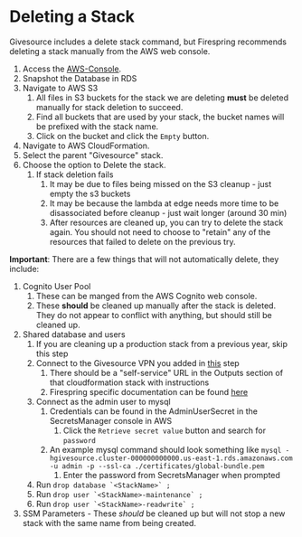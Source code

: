# Deleting a Stack
Givesource includes a delete stack command, but Firespring recommends deleting a stack manually from the AWS web console.
1. Access the [AWS-Console](aws-account.md#aws-console).
1. Snapshot the Database in RDS
1. Navigate to AWS S3
   1. All files in S3 buckets for the stack we are deleting **must** be deleted manually for stack deletion to succeed.
   1. Find all buckets that are used by your stack, the bucket names will be prefixed with the stack name.
   1. Click on the bucket and click the `Empty` button.
1. Navigate to AWS CloudFormation.
1. Select the parent "Givesource" stack.
1. Choose the option to Delete the stack.
   1. If stack deletion fails
      1. It may be due to files being missed on the S3 cleanup - just empty the s3 buckets
      1. It may be because the lambda at edge needs more time to be disassociated before cleanup - just wait longer (around 30 min)
      1. After resources are cleaned up, you can try to delete the stack again.  You should not need to choose to "retain" any of the resources that failed to delete on the previous try.

**Important**: There are a few things that will not automatically delete, they include:  
1. Cognito User Pool
   1. These can be manged from the AWS Cognito web console.
   1. These **should** be cleaned up manually after the stack is deleted.  They do not appear to conflict with anything, but should still be cleaned up.
1. Shared database and users
   1. If you are cleaning up a production stack from a previous year, skip this step
   1. Connect to the Givesource VPN you added in [this](givesource-stacks.md) step
      1. There should be a "self-service" URL in the Outputs section of that cloudformation stack with instructions
      1. Firespring specific documentation can be found [here](https://github.com/firespring/engineering-devops/blob/master/documentation/vpn.md)
   1. Connect as the admin user to mysql
      1. Credentials can be found in the AdminUserSecret in the SecretsManager console in AWS
         1. Click the `Retrieve secret value` button and search for `password`
      1. An example mysql command should look something like `mysql -hgivesource.cluster-000000000000.us-east-1.rds.amazonaws.com -u admin -p --ssl-ca ./certificates/global-bundle.pem`
         1. Enter the password from SecretsManager when prompted
   1. Run ``drop database `<StackName>` ;``
   1. Run ``drop user `<StackName>-maintenance` ;``
   1. Run ``drop user `<StackName>-readwrite` ;``
1. SSM Parameters - These _should_ be cleaned up but will not stop a new stack with the same name from being created.
